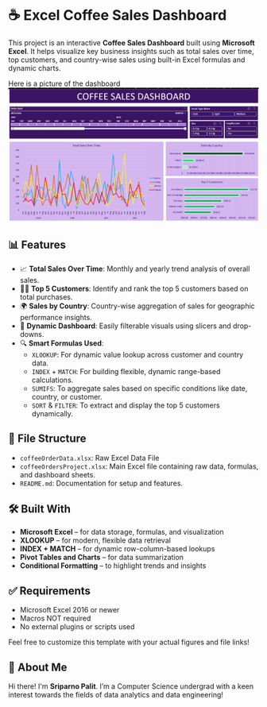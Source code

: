 # ☕ Excel Coffee Sales Dashboard

This project is an interactive **Coffee Sales Dashboard** built using **Microsoft Excel**. It helps visualize key business insights such as total sales over time, top customers, and country-wise sales using built-in Excel formulas and dynamic charts.

Here is a picture of the dashboard
![EXCEL DASHBOARD](https://github.com/Ninjasri98/Excel-Coffee-Sales-Project/blob/main/Screenshot%202025-07-15%20110639.png)

## 📊 Features

- 📈 **Total Sales Over Time**: Monthly and yearly trend analysis of overall sales.
- 🧑‍💼 **Top 5 Customers**: Identify and rank the top 5 customers based on total purchases.
- 🌍 **Sales by Country**: Country-wise aggregation of sales for geographic performance insights.
- 🧩 **Dynamic Dashboard**: Easily filterable visuals using slicers and drop-downs.
- 🔍 **Smart Formulas Used**:
  - `XLOOKUP`: For dynamic value lookup across customer and country data.
  - `INDEX` + `MATCH`: For building flexible, dynamic range-based calculations.
  - `SUMIFS`: To aggregate sales based on specific conditions like date, country, or customer.
  - `SORT` & `FILTER`: To extract and display the top 5 customers dynamically.

## 📁 File Structure

- `coffeeOrderData.xlsx`: Raw Excel Data File
- `coffeeOrdersProject.xlsx`: Main Excel file containing raw data, formulas, and dashboard sheets.
- `README.md`: Documentation for setup and features.

## 🛠 Built With

- **Microsoft Excel** – for data storage, formulas, and visualization
- **XLOOKUP** – for modern, flexible data retrieval
- **INDEX + MATCH** – for dynamic row-column-based lookups
- **Pivot Tables and Charts** – for data summarization
- **Conditional Formatting** – to highlight trends and insights


## ✅ Requirements

- Microsoft Excel 2016 or newer
- Macros NOT required
- No external plugins or scripts used


Feel free to customize this template with your actual figures and file links!

## 🌟 About Me

Hi there! I'm **Sriparno Palit**. I’m a Computer Science undergrad with a keen interest towards the fields of data analytics and data engineering!
